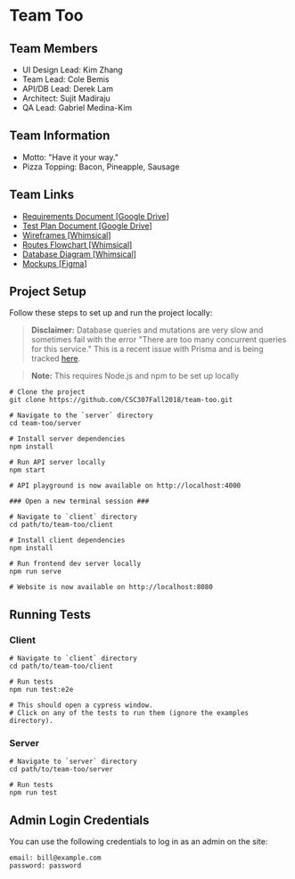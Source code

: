 # Team Too

## Team Members
* UI Design Lead: Kim Zhang
* Team Lead: Cole Bemis
* API/DB Lead: Derek Lam
* Architect: Sujit Madiraju
* QA Lead: Gabriel Medina-Kim

## Team Information
* Motto: "Have it your way."
* Pizza Topping: Bacon, Pineapple, Sausage

## Team Links
* [Requirements Document [Google Drive]](https://docs.google.com/document/d/1HpaTuRBecx1ZbhxYL6glrHLT2Lg676OVGS2v6zB32JM/edit#)
* [Test Plan Document [Google Drive]](https://docs.google.com/spreadsheets/d/1-unNcLQL7Nr2V69aXBpQKMH-Uv7lJhNOD3K-V7wv5Ik/edit?usp=sharing)
* [Wireframes [Whimsical]](https://whimsical.co/PoJRJkUPFDgsKC8ksBceEN)
* [Routes Flowchart [Whimsical]](https://whimsical.co/RqhABsacE5yzYE2SvL85Rt)
* [Database Diagram [Whimsical]](https://whimsical.co/7PBV8ZYSoxCeq6V4dUw2Sz)
* [Mockups [Figma]](https://www.figma.com/file/PhGB8jF6dLpfQwqsv5IRfudi/Foxcycle)

## Project Setup

Follow these steps to set up and run the project locally:

> **Disclaimer:** Database queries and mutations are very slow and sometimes fail with the error "There are too many concurrent queries for this service." This is a recent issue with Prisma and is being tracked [here](https://www.prisma.io/forum/t/too-many-concurrent-queries/5103). 

> **Note:** This requires Node.js and npm to be set up locally
```shell
# Clone the project
git clone https://github.com/CSC307Fall2018/team-too.git

# Navigate to the `server` directory
cd team-too/server

# Install server dependencies
npm install

# Run API server locally
npm start

# API playground is now available on http://localhost:4000

### Open a new terminal session ###

# Navigate to `client` directory
cd path/to/team-too/client

# Install client dependencies
npm install

# Run frontend dev server locally
npm run serve

# Website is now available on http://localhost:8080
```

## Running Tests

### Client

```shell
# Navigate to `client` directory
cd path/to/team-too/client

# Run tests
npm run test:e2e

# This should open a cypress window. 
# Click on any of the tests to run them (ignore the examples directory).
```

### Server

```shell
# Navigate to `server` directory
cd path/to/team-too/server

# Run tests
npm run test
```

## Admin Login Credentials

You can use the following credentials to log in as an admin on the site:

```
email: bill@example.com
password: password
```


